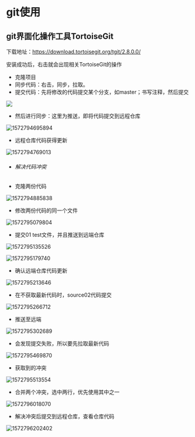 # git使用

## git界面化操作工具TortoiseGit

下载地址：https://download.tortoisegit.org/tgit/2.8.0.0/

安装成功后，右击就会出现相关TortoiseGit的操作

- 克隆项目
- 同步代码：右击，同步，拉取。
- 提交代码：先将修改的代码提交某个分支，如master；书写注释，然后提交

![](https://github.com/wangwenjie666/mynotes/blob/master/img/1572794229215.png)

- 然后进行同步：这里为推送，即将代码提交到远程仓库

![1572794695894](C:\Users\Administrator\AppData\Roaming\Typora\typora-user-images\1572794695894.png)

- 远程仓库代码获得更新

![1572794769013](https://github.com/wangwenjie666/mynotes/blob/master/1572794769013.png)



- ###### 解决代码冲突

- 克隆两份代码

![1572794885838](C:\Users\Administrator\AppData\Roaming\Typora\typora-user-images\1572794885838.png)

- 修改两份代码的同一个文件

![1572795079804](https://github.com/wangwenjie666/mynotes/blob/master/img/1572795079804.png)

- 提交01 test文件，并且推送到远端仓库

![1572795135526](C:\Users\Administrator\AppData\Roaming\Typora\typora-user-images\1572795135526.png)

![1572795179740](https://github.com/wangwenjie666/mynotes/blob/master/img/1572795179740.png)

- 确认远端仓库代码更新

![1572795213646](C:\Users\Administrator\AppData\Roaming\Typora\typora-user-images\1572795213646.png)

- 在不获取最新代码时，source02代码提交

![1572795266712](https://github.com/wangwenjie666/mynotes/blob/master/img/1572795266712.png)

- 推送至远端

![1572795302689](C:\Users\Administrator\AppData\Roaming\Typora\typora-user-images\1572795302689.png)

- 会发现提交失败，所以要先拉取最新代码

![1572795469870](https://github.com/wangwenjie666/mynotes/blob/master/img/1572795469870.png)

- 获取到的冲突

![1572795513554](C:\Users\Administrator\AppData\Roaming\Typora\typora-user-images\1572795513554.png)

- 合并两个冲突，选中两行，优先使用其中之一

![1572796018070](https://github.com/wangwenjie666/mynotes/blob/master/img/1572796018070.png)

- 解决冲突后提交到远程仓库，查看仓库代码

![1572796202402](https://github.com/wangwenjie666/mynotes/blob/master/img/1572796202402.png)